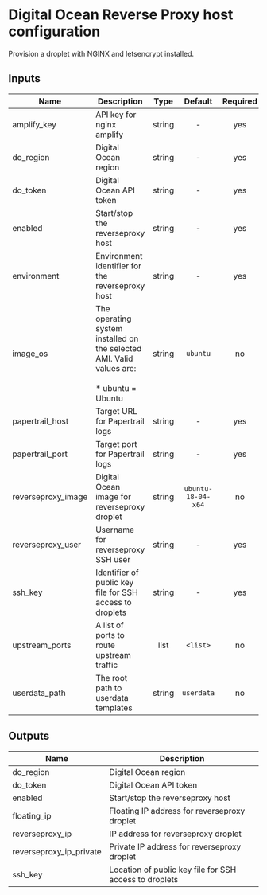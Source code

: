 # Digital Ocean Reverse Proxy host configuration

Provision a droplet with NGINX and letsencrypt installed.

## Inputs

| Name | Description | Type | Default | Required |
|------|-------------|:----:|:-----:|:-----:|
| amplify\_key | API key for nginx amplify | string | - | yes |
| do\_region | Digital Ocean region | string | - | yes |
| do\_token | Digital Ocean API token | string | - | yes |
| enabled | Start/stop the reverseproxy host | string | - | yes |
| environment | Environment identifier for the reverseproxy host | string | - | yes |
| image\_os | The operating system installed on the selected AMI. Valid values are:<br><br>  * ubuntu  = Ubuntu | string | `ubuntu` | no |
| papertrail\_host | Target URL for Papertrail logs | string | - | yes |
| papertrail\_port | Target port for Papertrail logs | string | - | yes |
| reverseproxy\_image | Digital Ocean image for reverseproxy droplet | string | `ubuntu-18-04-x64` | no |
| reverseproxy\_user | Username for reverseproxy SSH user | string | - | yes |
| ssh\_key | Identifier of public key file for SSH access to droplets | string | - | yes |
| upstream\_ports | A list of ports to route upstream traffic | list | `<list>` | no |
| userdata\_path | The root path to userdata templates | string | `userdata` | no |

## Outputs

| Name | Description |
|------|-------------|
| do\_region | Digital Ocean region |
| do\_token | Digital Ocean API token |
| enabled | Start/stop the reverseproxy host |
| floating\_ip | Floating IP address for reverseproxy droplet |
| reverseproxy\_ip | IP address for reverseproxy droplet |
| reverseproxy\_ip\_private | Private IP address for reverseproxy droplet |
| ssh\_key | Location of public key file for SSH access to droplets |

